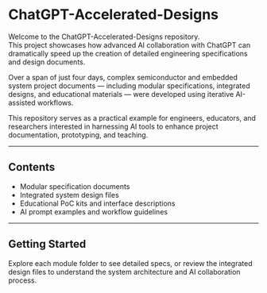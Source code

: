 # ChatGPT-Accelerated-Designs

Welcome to the ChatGPT-Accelerated-Designs repository.  
This project showcases how advanced AI collaboration with ChatGPT can dramatically speed up the creation of detailed engineering specifications and design documents.  

Over a span of just four days, complex semiconductor and embedded system project documents — including modular specifications, integrated designs, and educational materials — were developed using iterative AI-assisted workflows.

This repository serves as a practical example for engineers, educators, and researchers interested in harnessing AI tools to enhance project documentation, prototyping, and teaching.

---

## Contents

- Modular specification documents  
- Integrated system design files  
- Educational PoC kits and interface descriptions  
- AI prompt examples and workflow guidelines  

---

## Getting Started

Explore each module folder to see detailed specs, or review the integrated design files to understand the system architecture and AI collaboration process.
